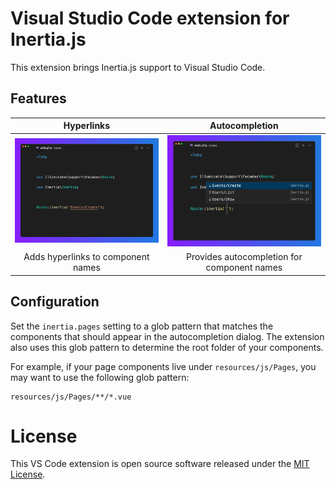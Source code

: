 # Visual Studio Code extension for Inertia.js

This extension brings Inertia.js support to Visual Studio Code.

## Features

|                   Hyperlinks                    |                    Autocompletion                    |
| :---------------------------------------------: | :--------------------------------------------------: |
| <img src=".github/hyperlink.png" width="370" /> | <img src=".github/autocompletion.png" width="370" /> |
|       Adds hyperlinks to component names        |     Provides autocompletion for component names      |

## Configuration

Set the `inertia.pages` setting to a glob pattern that matches the components
that should appear in the autocompletion dialog. The extension also uses this
glob pattern to determine the root folder of your components.

For example, if your page components live under `resources/js/Pages`, you may
want to use the following glob pattern:

```
resources/js/Pages/**/*.vue
```

# License

This VS Code extension is open source software released under the
[MIT License](./LICENSE.md).
